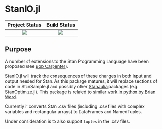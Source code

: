 # StanIO.jl

| **Project Status**          |  **Build Status** |
|:---------------------------:|:-----------------:|
|![][project-status-img] | ![][CI-build] |

[CI-build]: https://github.com/stanjulia/StanIO.jl/workflows/CI/badge.svg?branch=main
[issues-url]: https://github.com/stanjulia/StanIO.jl/issues
[project-status-img]: https://img.shields.io/badge/lifecycle-experimental-orange.svg

## Purpose

A number of extensions to the Stan Programming Language have been proposed (see [Bob Carpenter](https://statmodeling.stat.columbia.edu/wp-content/uploads/2021/10/carpenter-probprog2021.pdf)).

StanIO.jl will track the consequences of these changes in both input and output needed for Stan. As this package matures, it will replace sections of code in StanSample.jl and possibly other [StanJulia](https://github.com/StanJulia) packages (e.g. StanOptimize.jl). This package is related to similar [work in python by Brian Ward](https://github.com/WardBrian/stanio).

Currently it converts Stan .csv files (including .csv files with complex variables and rectangular arrays) to DataFrames and NamedTuples.

Under consideration is to also support `tuples` in the .csv files.

